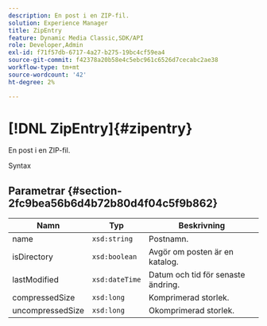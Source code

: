 ```yaml
---
description: En post i en ZIP-fil.
solution: Experience Manager
title: ZipEntry
feature: Dynamic Media Classic,SDK/API
role: Developer,Admin
exl-id: f71f57db-6717-4a27-b275-19bc4cf59ea4
source-git-commit: f42378a20b58e4c5ebc961c6526d7cecabc2ae38
workflow-type: tm+mt
source-wordcount: '42'
ht-degree: 2%

---
```


# [!DNL ZipEntry]{#zipentry}

En post i en ZIP-fil.

Syntax

## Parametrar {#section-2fc9bea56b6d4b72b80d4f04c5f9b862}

| Namn | Typ | Beskrivning |
|---|---|---|
| name | `xsd:string` | Postnamn. |
| isDirectory | `xsd:boolean` | Avgör om posten är en katalog. |
| lastModified | `xsd:dateTime` | Datum och tid för senaste ändring. |
| compressedSize | `xsd:long` | Komprimerad storlek. |
| uncompressedSize | `xsd:long` | Okomprimerad storlek. |
